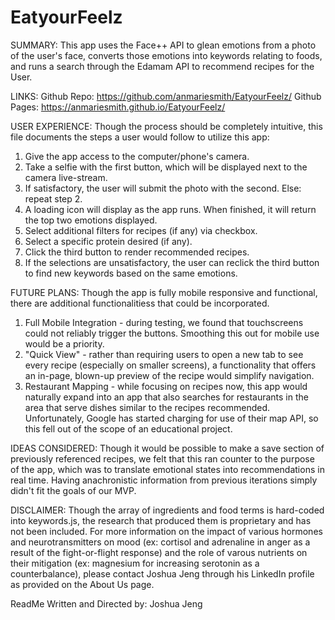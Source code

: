 # EatyourFeelz
SUMMARY: 
This app uses the Face++ API to glean emotions from a photo of the user's face, converts those emotions into keywords relating to foods, and runs a search through the Edamam API to recommend recipes for the User.

LINKS:
Github Repo: https://github.com/anmariesmith/EatyourFeelz/
Github Pages: https://anmariesmith.github.io/EatyourFeelz/

USER EXPERIENCE: 
Though the process should be completely intuitive, this file documents the steps a user would follow to utilize this app:
1. Give the app access to the computer/phone's camera.
2. Take a selfie with the first button, which will be displayed next to the camera live-stream.
3. If satisfactory, the user will submit the photo with the second. Else: repeat step 2.
4. A loading icon will display as the app runs. When finished, it will return the top two emotions displayed.
5. Select additional filters for recipes (if any) via checkbox.
6. Select a specific protein desired (if any).
7. Click the third button to render recommended recipes.
8. If the selections are unsatisfactory, the user can reclick the third button to find new keywords based on the same emotions. 

FUTURE PLANS:
Though the app is fully mobile responsive and functional, there are additional functionalitiess that could be incorporated.
1. Full Mobile Integration - during testing, we found that touchscreens could not reliably trigger the buttons. Smoothing this out for mobile use would be a priority.
2. "Quick View" - rather than requiring users to open a new tab to see every recipe (especially on smaller screens), a functionality that offers an in-page, blown-up preview of the recipe would simplify navigation.
3. Restaurant Mapping - while focusing on recipes now, this app would naturally expand into an app that also searches for restaurants in the area that serve dishes similar to the recipes recommended. Unfortunately, Google has started charging for use of their map API, so this fell out of the scope of an educational project.

IDEAS CONSIDERED:
Though it would be possible to make a save section of previously referenced recipes, we felt that this ran counter to the purpose of the app, which was to translate emotional states into recommendations in real time. Having anachronistic information from previous iterations simply didn't fit the goals of our MVP.

DISCLAIMER: 
Though the array of ingredients and food terms is hard-coded into keywords.js, the research that produced them is proprietary and has not been included. For more information on the impact of various hormones and neurotransmitters on mood (ex: cortisol and adrenaline in anger as a result of the fight-or-flight response) and the role of varous nutrients on their mitigation (ex: magnesium for increasing serotonin as a counterbalance), please contact Joshua Jeng through his LinkedIn profile as provided on the About Us page.

ReadMe Written and Directed by: Joshua Jeng